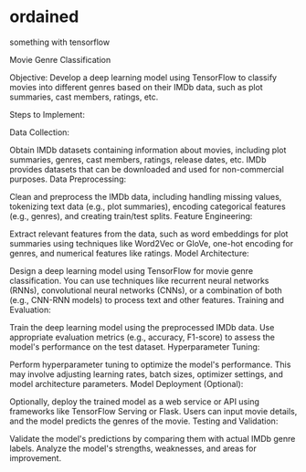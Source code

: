 # ordained
something with tensorflow

Movie Genre Classification

Objective: Develop a deep learning model using TensorFlow to classify movies into different genres based on their IMDb data, such as plot summaries, cast members, ratings, etc.

Steps to Implement:

Data Collection:

Obtain IMDb datasets containing information about movies, including plot summaries, genres, cast members, ratings, release dates, etc. IMDb provides datasets that can be downloaded and used for non-commercial purposes.
Data Preprocessing:

Clean and preprocess the IMDb data, including handling missing values, tokenizing text data (e.g., plot summaries), encoding categorical features (e.g., genres), and creating train/test splits.
Feature Engineering:

Extract relevant features from the data, such as word embeddings for plot summaries using techniques like Word2Vec or GloVe, one-hot encoding for genres, and numerical features like ratings.
Model Architecture:

Design a deep learning model using TensorFlow for movie genre classification. You can use techniques like recurrent neural networks (RNNs), convolutional neural networks (CNNs), or a combination of both (e.g., CNN-RNN models) to process text and other features.
Training and Evaluation:

Train the deep learning model using the preprocessed IMDb data. Use appropriate evaluation metrics (e.g., accuracy, F1-score) to assess the model's performance on the test dataset.
Hyperparameter Tuning:

Perform hyperparameter tuning to optimize the model's performance. This may involve adjusting learning rates, batch sizes, optimizer settings, and model architecture parameters.
Model Deployment (Optional):

Optionally, deploy the trained model as a web service or API using frameworks like TensorFlow Serving or Flask. Users can input movie details, and the model predicts the genres of the movie.
Testing and Validation:

Validate the model's predictions by comparing them with actual IMDb genre labels. Analyze the model's strengths, weaknesses, and areas for improvement.
